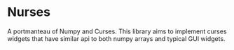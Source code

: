 # Nurses

A portmanteau of Numpy and Curses.  This library aims to implement curses widgets that have similar api to both
numpy arrays and typical GUI widgets.